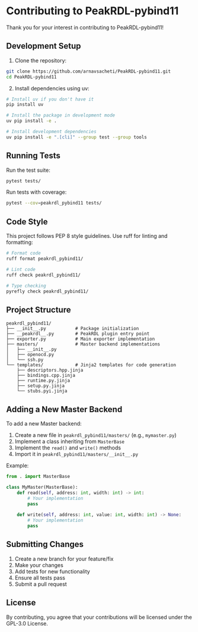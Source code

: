 # Contributing to PeakRDL-pybind11

Thank you for your interest in contributing to PeakRDL-pybind11!

## Development Setup

1. Clone the repository:
```bash
git clone https://github.com/arnavsacheti/PeakRDL-pybind11.git
cd PeakRDL-pybind11
```

2. Install dependencies using uv:
```bash
# Install uv if you don't have it
pip install uv

# Install the package in development mode
uv pip install -e .

# Install development dependencies
uv pip install -e ".[cli]" --group test --group tools
```

## Running Tests

Run the test suite:
```bash
pytest tests/
```

Run tests with coverage:
```bash
pytest --cov=peakrdl_pybind11 tests/
```

## Code Style

This project follows PEP 8 style guidelines. Use ruff for linting and formatting:
```bash
# Format code
ruff format peakrdl_pybind11/

# Lint code
ruff check peakrdl_pybind11/

# Type checking
pyrefly check peakrdl_pybind11/
```

## Project Structure

```
peakrdl_pybind11/
├── __init__.py           # Package initialization
├── __peakrdl__.py        # PeakRDL plugin entry point
├── exporter.py           # Main exporter implementation
├── masters/              # Master backend implementations
│   ├── __init__.py
│   ├── openocd.py
│   └── ssh.py
└── templates/            # Jinja2 templates for code generation
    ├── descriptors.hpp.jinja
    ├── bindings.cpp.jinja
    ├── runtime.py.jinja
    ├── setup.py.jinja
    └── stubs.pyi.jinja
```

## Adding a New Master Backend

To add a new Master backend:

1. Create a new file in `peakrdl_pybind11/masters/` (e.g., `mymaster.py`)
2. Implement a class inheriting from `MasterBase`
3. Implement the `read()` and `write()` methods
4. Import it in `peakrdl_pybind11/masters/__init__.py`

Example:
```python
from . import MasterBase

class MyMaster(MasterBase):
    def read(self, address: int, width: int) -> int:
        # Your implementation
        pass
    
    def write(self, address: int, value: int, width: int) -> None:
        # Your implementation
        pass
```

## Submitting Changes

1. Create a new branch for your feature/fix
2. Make your changes
3. Add tests for new functionality
4. Ensure all tests pass
5. Submit a pull request

## License

By contributing, you agree that your contributions will be licensed under the GPL-3.0 License.
